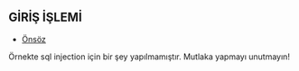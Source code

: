 ## GİRİŞ İŞLEMİ

- [Önsöz](https://github.com/cicekhasan/DersNotlarim)


Örnekte sql injection için bir şey yapılmamıştır. Mutlaka yapmayı unutmayın!
